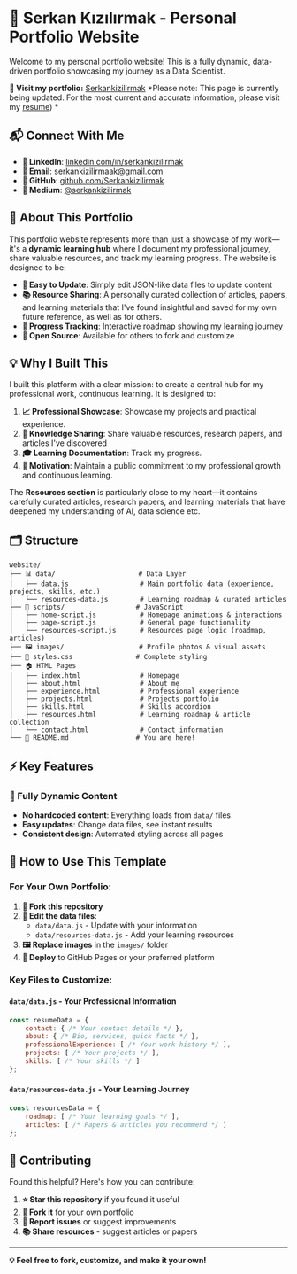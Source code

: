 # 🚀 Serkan Kızılırmak - Personal Portfolio Website

Welcome to my personal portfolio website! This is a fully dynamic, data-driven portfolio showcasing my journey as a Data Scientist.

**🔗 Visit my portfolio:** [Serkankizilirmak](https://serkankizilirmak.github.io/Serkankizilirmak/)
*Please note: This page is currently being updated. For the most current and accurate information, please visit my [resume](https://flowcv.com/resume/arh63sgus9.)) *

## 📬 Connect With Me

- **💼 LinkedIn**: [linkedin.com/in/serkankizilirmak](https://www.linkedin.com/in/serkankizilirmak/)
- **📧 Email**: serkankizilirmaak@gmail.com
- **🐙 GitHub**: [github.com/Serkankizilirmak](https://github.com/Serkankizilirmak)
- **📝 Medium**: [@serkankizilirmak](https://medium.com/@serkankizilirmak)

## 📖 About This Portfolio

This portfolio website represents more than just a showcase of my work—it's a **dynamic learning hub** where I document my professional journey, share valuable resources, and track my learning progress. The website is designed to be:

- **🔄 Easy to Update**: Simply edit JSON-like data files to update content
- **📚 Resource Sharing**: A personally curated collection of articles, papers, and learning materials that I've found insightful and saved for my own future reference, as well as for others.
- **🎯 Progress Tracking**: Interactive roadmap showing my learning journey
- **🤝 Open Source**: Available for others to fork and customize

## 💡 Why I Built This

I built this platform with a clear mission: to create a central hub for my professional work, continuous learning. It is designed to:

1. **📈 Professional Showcase**: Showcase my projects and practical experience.
2. **📖 Knowledge Sharing**: Share valuable resources, research papers, and articles I've discovered
3. **🎓 Learning Documentation**: Track my progress.
4. **💪 Motivation**: Maintain a public commitment to my professional growth and continuous learning.

The **Resources section** is particularly close to my heart—it contains carefully curated articles, research papers, and learning materials that have deepened my understanding of AI, data science etc.

## 🗂️ Structure

```
website/
├── 📊 data/                     # Data Layer
│   ├── data.js                  # Main portfolio data (experience, projects, skills, etc.)
│   └── resources-data.js        # Learning roadmap & curated articles
├── 📜 scripts/                  # JavaScript
│   ├── home-script.js           # Homepage animations & interactions
│   ├── page-script.js           # General page functionality
│   └── resources-script.js      # Resources page logic (roadmap, articles)
├── 🖼️ images/                   # Profile photos & visual assets
├── 🎨 styles.css                # Complete styling
├── 🏠 HTML Pages
│   ├── index.html               # Homepage
│   ├── about.html               # About me
│   ├── experience.html          # Professional experience
│   ├── projects.html            # Projects portfolio
│   ├── skills.html              # Skills accordion
│   ├── resources.html           # Learning roadmap & article collection
│   └── contact.html             # Contact information
└── 📖 README.md                 # You are here!
```

## ⚡ Key Features

### 🔄 Fully Dynamic Content
- **No hardcoded content**: Everything loads from `data/` files
- **Easy updates**: Change data files, see instant results
- **Consistent design**: Automated styling across all pages

## 🚀 How to Use This Template

### For Your Own Portfolio:

1. **🍴 Fork this repository**
2. **📝 Edit the data files**:
   - `data/data.js` - Update with your information
   - `data/resources-data.js` - Add your learning resources
3. **🖼️ Replace images** in the `images/` folder
4. **🚀 Deploy** to GitHub Pages or your preferred platform

### Key Files to Customize:

#### `data/data.js` - Your Professional Information
```javascript
const resumeData = {
    contact: { /* Your contact details */ },
    about: { /* Bio, services, quick facts */ },
    professionalExperience: [ /* Your work history */ ],
    projects: [ /* Your projects */ ],
    skills: [ /* Your skills */ ]
};
```

#### `data/resources-data.js` - Your Learning Journey
```javascript
const resourcesData = {
    roadmap: [ /* Your learning goals */ ],
    articles: [ /* Papers & articles you recommend */ ]
};
```

## 🤝 Contributing

Found this helpful? Here's how you can contribute:

1. **⭐ Star this repository** if you found it useful
2. **🍴 Fork it** for your own portfolio
3. **🐛 Report issues** or suggest improvements
4. **📚 Share resources** - suggest articles or papers

---

**💡 Feel free to fork, customize, and make it your own!**
